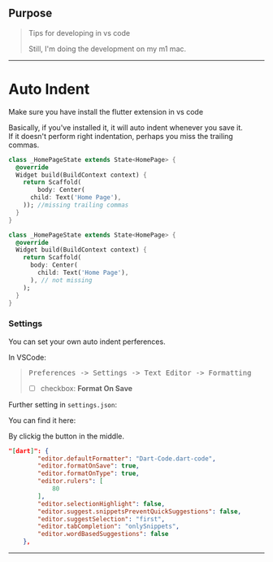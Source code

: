 ## Purpose
> Tips for developing in vs code 
>
> Still, I'm doing the development on my m1 mac.

---

# Auto Indent
Make sure you have install the flutter extension in vs code

Basically, if you've installed it, it will auto indent whenever you save it.
<br>If it doesn't perform right indentation, perhaps you miss the trailing commas.

```dart
class _HomePageState extends State<HomePage> {
  @override
  Widget build(BuildContext context) {
    return Scaffold(
        body: Center(
      child: Text('Home Page'),
    )); //missing trailing commas
  }
}
```

```dart
class _HomePageState extends State<HomePage> {
  @override
  Widget build(BuildContext context) {
    return Scaffold(
      body: Center(
        child: Text('Home Page'),
      ), // not missing
    );
  }
}
```
### Settings
You can set your own auto indent perferences.

In VSCode: 
> <pre>Preferences -> Settings -> Text Editor -> Formatting</pre>
> - [ ] checkbox: **Format On Save**

Further setting in `settings.json`:

You can find it here:

By clickig the button in the middle.

```json
"[dart]": {
        "editor.defaultFormatter": "Dart-Code.dart-code",
        "editor.formatOnSave": true,
        "editor.formatOnType": true,
        "editor.rulers": [
            80
        ],
        "editor.selectionHighlight": false,
        "editor.suggest.snippetsPreventQuickSuggestions": false,
        "editor.suggestSelection": "first",
        "editor.tabCompletion": "onlySnippets",
        "editor.wordBasedSuggestions": false
    },
```

---
